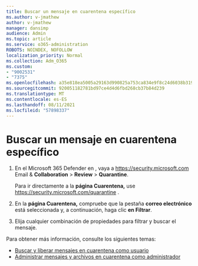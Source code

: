 ```yaml
---
title: Buscar un mensaje en cuarentena específico
ms.author: v-jmathew
author: v-jmathew
manager: dansimp
audience: Admin
ms.topic: article
ms.service: o365-administration
ROBOTS: NOINDEX, NOFOLLOW
localization_priority: Normal
ms.collection: Adm_O365
ms.custom:
- "9002531"
- "7375"
ms.openlocfilehash: a35e818ea5005a29163d990825a753ca834e9f8c24d6038b319b1382587fc286
ms.sourcegitcommit: 920051182781bd97ce4d4d6fbd268cb37b84d239
ms.translationtype: MT
ms.contentlocale: es-ES
ms.lasthandoff: 08/11/2021
ms.locfileid: "57898337"
---
```

# <a name="find-a-specific-quarantined-message"></a>Buscar un mensaje en cuarentena específico

1. En el Microsoft 365 Defender en , vaya a <https://security.microsoft.com> Email & **Collaboration** \> **Review** \> **Quarantine**.

   Para ir directamente a la **página Cuarentena,** use <https://security.microsoft.com/quarantine> .

2. En la **página Cuarentena,** compruebe que la pestaña **correo electrónico** está seleccionada y, a continuación, haga clic **en Filtrar**.
3. Elija cualquier combinación de propiedades para filtrar y buscar el mensaje.

Para obtener más información, consulte los siguientes temas:

- [Buscar y liberar mensajes en cuarentena como usuario](https://docs.microsoft.com/microsoft-365/security/office-365-security/find-and-release-quarantined-messages-as-a-user)
- [Administrar mensajes y archivos en cuarentena como administrador](https://docs.microsoft.com/microsoft-365/security/office-365-security/manage-quarantined-messages-and-files)
